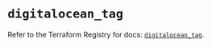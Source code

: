 # `digitalocean_tag`

Refer to the Terraform Registry for docs: [`digitalocean_tag`](https://registry.terraform.io/providers/digitalocean/digitalocean/2.37.1/docs/resources/tag).
